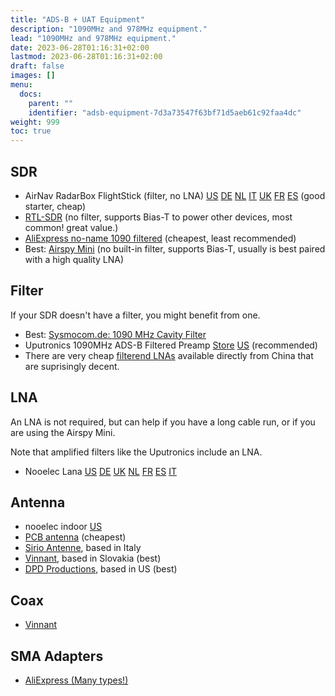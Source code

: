 ```yaml
---
title: "ADS-B + UAT Equipment"
description: "1090MHz and 978MHz equipment."
lead: "1090MHz and 978MHz equipment."
date: 2023-06-28T01:16:31+02:00
lastmod: 2023-06-28T01:16:31+02:00
draft: false
images: []
menu:
  docs:
    parent: ""
    identifier: "adsb-equipment-7d3a73547f63bf71d5aeb61c92faa4dc"
weight: 999
toc: true
---
```


## SDR

- AirNav RadarBox FlightStick (filter, no LNA) [US](https://www.amazon.com/dp/B07K47P7XD/) [DE](https://www.amazon.de/dp/B07K47P7XD) [NL](https://www.amazon.nl/dp/B07K47P7XD) [IT](https://www.amazon.it/dp/B07K47P7XD) [UK](https://www.amazon.co.uk/dp/B07K47P7XD) [FR](https://www.amazon.fr/dp/B07K47P7XD) [ES](https://www.amazon.es/dp/B07K47P7XD) (good starter, cheap)
- [RTL-SDR](https://www.rtl-sdr.com/buy-rtl-sdr-dvb-t-dongles/) (no filter, supports Bias-T to power other devices, most common! great value.)
- [AliExpress no-name 1090 filtered](https://aliexpress.com/item/1005005466363998.html) (cheapest, least recommended)
- Best: [Airspy Mini](https://airspy.com/airspy-mini/) (no built-in filter, supports Bias-T, usually is best paired with a high quality LNA)

## Filter

If your SDR doesn't have a filter, you might benefit from one.

- Best: [Sysmocom.de: 1090 MHz Cavity Filter](https://shop.sysmocom.de/1090-MHz-cavity-filter-for-Mode-S-ADS-B/cf1090-kt30)
- Uputronics 1090MHz ADS-B Filtered Preamp [Store](https://store.uputronics.com/index.php?route=product/product&product_id=50) [US](https://v3.airspy.us/product/upu-fp1090s/) (recommended)
- There are very cheap [filterend LNAs](https://www.aliexpress.us/item/3256804467076609.html) available directly from China that are suprisingly decent.

## LNA

An LNA is not required, but can help if you have a long cable run, or if you are using the Airspy Mini.

Note that amplified filters like the Uputronics include an LNA.

- Nooelec Lana [US](https://www.nooelec.com/store/lana.html) [DE](https://www.amazon.de/dp/B07XNLJ9X2) [UK](https://www.amazon.co.uk/dp/B07XNLJ9X2) [NL](https://www.amazon.nl/dp/B07XNLJ9X2) [FR](https://www.amazon.fr/dp/B07XNLJ9X2) [ES](https://www.amazon.es/dp/B07XNLJ9X2) [IT](https://www.amazon.it/dp/B07XNLJ9X2)


## Antenna

- nooelec indoor [US](https://www.nooelec.com/store/sdr/sdr-addons/1090mhz-ads-b-antenna-5dbi-sma.html)
- [PCB antenna](https://aliexpress.com/item/1005004944227648.html) (cheapest)
- [Sirio Antenne](https://www.sirioantenne.it/), based in Italy
- [Vinnant](https://vinnant.sk/), based in Slovakia (best)
- [DPD Productions](https://dpdproductions.com/), based in US (best)

## Coax

- [Vinnant](https://vinnant.sk/store/page/1?productlist-search=&productlist-sort=created-desc&productlist-categories=cables-ads-b&productlist-tags=)

## SMA Adapters

- [AliExpress (Many types!)](https://aliexpress.com/item/1005002085433490.html)
